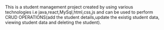 This is a student management project created by using various technologies i.e java,react,MySql,html,css,js and can be used to perform CRUD OPERATIONS(add the student details,update the existig student data, viewing student data and deleting the student).
